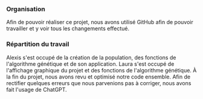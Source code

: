<h3>Organisation</h3>

Afin de pouvoir réaliser ce projet, nous avons utilisé GitHub afin de pouvoir travailler et y voir tous les changements effectué.

<h3>Répartition du travail</h3>

Alexis s'est occupé de la création de la population, des fonctions de l'algorithme génétique et de son application. Laura s'est occupé de l'affichage graphique du projet et des fonctions de l'algorithme génétique. À la fin du projet, nous avons revu et optimisé notre code ensemble. Afin de rectifier quelques erreurs que nous parvenions pas à corriger, nous avons fait l'usage de ChatGPT.

